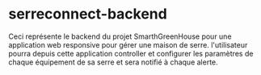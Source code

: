 # serreconnect-backend
Ceci représente le backend du projet SmarthGreenHouse pour une application web responsive pour gérer une maison de serre. l'utilisateur pourra depuis cette application controller et configurer les paramètres de chaque équipement de sa serre et sera notifié à chaque alerte.

